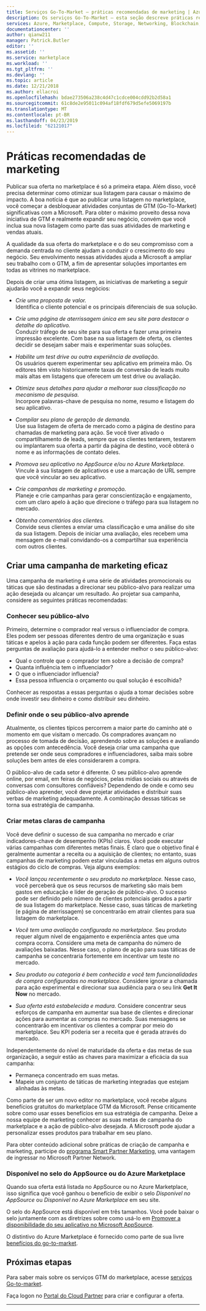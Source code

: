 ```yaml
---
title: Serviços Go-To-Market – práticas recomendadas de marketing | Azure
description: Os serviços Go-To-Market – esta seção descreve práticas recomendadas de marketing para os publicadores do Azure Marketplace
services: Azure, Marketplace, Compute, Storage, Networking, Blockchain, Security
documentationcenter: ''
author: qianw211
manager: Patrick.Butler
editor: ''
ms.assetid: ''
ms.service: marketplace
ms.workload: ''
ms.tgt_pltfrm: ''
ms.devlang: ''
ms.topic: article
ms.date: 12/21/2018
ms.author: ellacroi
ms.openlocfilehash: bdae273506a238c4d47c1cdce004cdd92b2d58a1
ms.sourcegitcommit: 61c8de2e95011c094af18fdf679d5efe5069197b
ms.translationtype: MT
ms.contentlocale: pt-BR
ms.lasthandoff: 04/23/2019
ms.locfileid: "62121017"
---
```

# <a name="marketing-best-practices"></a>Práticas recomendadas de marketing

Publicar sua oferta no marketplace é só a primeira etapa. Além disso, você precisa determinar como otimizar sua listagem para causar o máximo de impacto. A boa notícia é que ao publicar uma listagem no marketplace, você começar a desbloquear atividades conjuntas de GTM (Go-To-Market) significativas com a Microsoft.  Para obter o máximo proveito dessa nova iniciativa de GTM e realmente expandir seu negócio, convém que você inclua sua nova listagem como parte das suas atividades de marketing e vendas atuais.

A qualidade da sua oferta do marketplace e o do seu compromisso com a demanda centrada no cliente ajudam a conduzir o crescimento do seu negócio. Seu envolvimento nessas atividades ajuda a Microsoft a ampliar seu trabalho com o GTM, a fim de apresentar soluções importantes em todas as vitrines no marketplace.

Depois de criar uma ótima listagem, as iniciativas de marketing a seguir ajudarão você a expandir seus negócios:

* *Crie uma proposta de valor.* <br>Identifica o cliente potencial e os principais diferenciais de sua solução.

* *Crie uma página de aterrissagem única em seu site para destacar o detalhe do aplicativo.* <br> Conduzir tráfego de seu site para sua oferta e fazer uma primeira impressão excelente. Com base na sua listagem de oferta, os clientes decidir se desejam saber mais e experimentar suas soluções.

* *Habilite um test drive ou outra experiência de avaliação.* <br> Os usuários querem experimentar seu aplicativo em primeira mão. Os editores têm visto historicamente taxas de conversão de leads muito mais altas em listagens que oferecem um test drive ou avaliação.

* *Otimize seus detalhes para ajudar a melhorar sua classificação no mecanismo de pesquisa.* <br> Incorpore palavras-chave de pesquisa no nome, resumo e listagem do seu aplicativo. 

* *Compilar seu plano de geração de demanda.* <br> Use sua listagem de oferta de mercado como a página de destino para chamadas de marketing para ação. Se você tiver ativado o compartilhamento de leads, sempre que os clientes tentarem, testarem ou implantarem sua oferta a partir da página de destino, você obterá o nome e as informações de contato deles.

* *Promova seu aplicativo no AppSource e/ou no Azure Marketplace.* <br> Vincule à sua listagem de aplicativos e use a marcação de URL sempre que você vincular ao seu aplicativo.

* *Crie campanhas de marketing e promoção.* <br> Planeje e crie campanhas para gerar conscientização e engajamento, com um claro apelo à ação que direcione o tráfego para sua listagem no mercado.

* *Obtenha comentários dos clientes.* <br> Convide seus clientes a enviar uma classificação e uma análise do site da sua listagem. Depois de iniciar uma avaliação, eles recebem uma mensagem de e-mail convidando-os a compartilhar sua experiência com outros clientes.

## <a name="build-an-effective-marketing-campaign"></a>Criar uma campanha de marketing eficaz

Uma campanha de marketing é uma série de atividades promocionais ou táticas que são destinadas a direcionar seu público-alvo para realizar uma ação desejada ou alcançar um resultado. Ao projetar sua campanha, considere as seguintes práticas recomendadas:

### <a name="know-your-audience"></a>Conhecer seu público-alvo
Primeiro, determine o comprador real versus o influenciador de compra. Eles podem ser pessoas diferentes dentro de uma organização e suas táticas e apelos à ação para cada função podem ser diferentes. Faça estas perguntas de avaliação para ajudá-lo a entender melhor o seu público-alvo:

* Qual o controle que o comprador tem sobre a decisão de compra?
* Quanta influência tem o influenciador?
* O que o influenciador influencia?
* Essa pessoa influencia o orçamento ou qual solução é escolhida?

Conhecer as respostas a essas perguntas o ajuda a tomar decisões sobre onde investir seu dinheiro e como distribuir seu dinheiro.

### <a name="define-where-your-audience-learns"></a>Definir onde o seu público-alvo aprende
Atualmente, os clientes típicos percorrem a maior parte do caminho até o momento em que visitam o mercado. Os compradores avançam no processo de tomada de decisão, aprendendo sobre as soluções e avaliando as opções com antecedência. Você deseja criar uma campanha que pretende ser onde seus compradores e influenciadores, saiba mais sobre soluções bem antes de eles considerarem a compra.

O público-alvo de cada setor é diferente. O seu público-alvo aprende online, por email, em feiras de negócios, pelas mídias sociais ou através de conversas com consultores confiáveis? Dependendo de onde e como seu público-alvo aprender, você deve projetar atividades e distribuir suas verbas de marketing adequadamente. A combinação dessas táticas se torna sua estratégia de campanha.

### <a name="create-clear-campaign-goals"></a>Criar metas claras de campanha

Você deve definir o sucesso de sua campanha no mercado e criar indicadores-chave de desempenho (KPIs) claros. Você pode executar várias campanhas com diferentes metas finais. É claro que o objetivo final é geralmente aumentar a receita ou a aquisição de clientes; no entanto, suas campanhas de marketing podem estar vinculadas a metas em alguns outros estágios do ciclo de compras. Veja alguns exemplos:

* *Você lançou recentemente o seu produto no marketplace.* Nesse caso, você perceberá que os seus recursos de marketing são mais bem gastos em educação e líder de geração de público-alvo. O sucesso pode ser definido pelo número de clientes potenciais gerados a partir de sua listagem do marketplace. Nesse caso, suas táticas de marketing (e página de aterrissagem) se concentrarão em atrair clientes para sua listagem do marketplace.

* *Você tem uma avaliação configurada no marketplace.* Seu produto requer algum nível de engajamento e experiência antes que uma compra ocorra. Considere uma meta de campanha do número de avaliações baixadas. Nesse caso, o plano de ação para suas táticas de campanha se concentraria fortemente em incentivar um teste no mercado.

* *Seu produto ou categoria é bem conhecida e você tem funcionalidades de compra configuradas no marketplace.* Considere ignorar a chamada para ação experimental e direcionar sua audiência para o seu link **Get It Now** no mercado.

* *Sua oferta está estabelecida e madura.* Considere concentrar seus esforços de campanha em aumentar sua base de clientes e direcionar ações para aumentar as compras no mercado. Suas mensagens se concentrarão em incentivar os clientes a comprar por meio do marketplace. Seu KPI poderia ser a receita que é gerada através do mercado.

Independentemente do nível de maturidade da oferta e das metas de sua organização, a seguir estão as chaves para maximizar a eficácia da sua campanha:

* Permaneça concentrado em suas metas.
* Mapeie um conjunto de táticas de marketing integradas que estejam alinhadas às metas.

Como parte de ser um novo editor no marketplace, você recebe alguns benefícios gratuitos do marketplace GTM da Microsoft. Pense criticamente sobre como usar esses benefícios em sua estratégia de campanha. Deixe a nossa equipe de marketing conhecer as suas metas de campanha do marketplace e a ação de público-alvo desejada. A Microsoft pode ajudar a personalizar esses produtos para trabalhar em seu plano.

Para obter conteúdo adicional sobre práticas de criação de campanha e marketing, participe do [programa Smart Partner Marketing](https://partner.microsoft.com/smart-partner-marketing), uma vantagem de ingressar no Microsoft Partner Network.

### <a name="available-on-appsource-or-azure-marketplace-badge"></a>Disponível no selo do AppSource ou do Azure Marketplace

Quando sua oferta está listada no AppSource ou no Azure Marketplace, isso significa que você ganhou o benefício de exibir o selo *Disponível no AppSource* ou *Disponível no Azure Marketplace* em seu site.

O selo do AppSource está disponível em três tamanhos. Você pode baixar o selo juntamente com as diretrizes sobre como usá-lo em [Promover a disponibilidade do seu aplicativo no Microsoft AppSource](https://appsource.microsoft.com/blogs/promote-your-app-s-availability-on-microsoft-appsource).

O distintivo do Azure Marketplace é fornecido como parte de sua livre [benefícios do go-to-market](./gtm-your-marketplace-benefits.md).

## <a name="next-steps"></a>Próximas etapas

Para saber mais sobre os serviços GTM do marketplace, acesse [serviços Go-to-market](https://partner.microsoft.com/reach-customers/gtm).

Faça logon no [Portal do Cloud Partner](https://cloudpartner.azure.com) para criar e configurar a oferta.

---